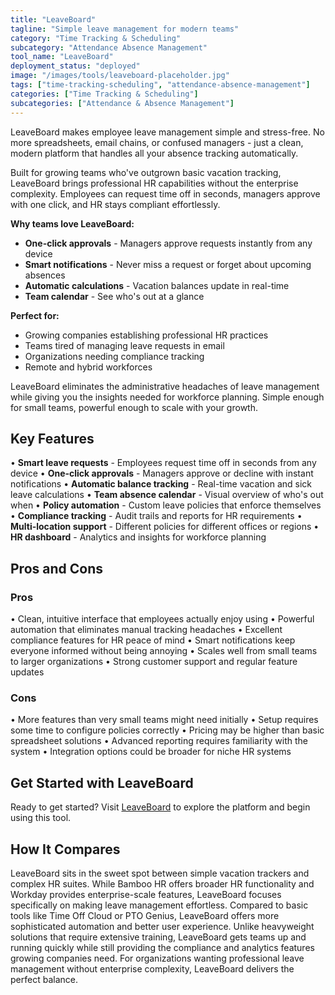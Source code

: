 ```yaml
---
title: "LeaveBoard"
tagline: "Simple leave management for modern teams"
category: "Time Tracking & Scheduling"
subcategory: "Attendance Absence Management"
tool_name: "LeaveBoard"
deployment_status: "deployed"
image: "/images/tools/leaveboard-placeholder.jpg"
tags: ["time-tracking-scheduling", "attendance-absence-management"]
categories: ["Time Tracking & Scheduling"]
subcategories: ["Attendance & Absence Management"]
---
```

LeaveBoard makes employee leave management simple and stress-free. No more spreadsheets, email chains, or confused managers - just a clean, modern platform that handles all your absence tracking automatically.

Built for growing teams who've outgrown basic vacation tracking, LeaveBoard brings professional HR capabilities without the enterprise complexity. Employees can request time off in seconds, managers approve with one click, and HR stays compliant effortlessly.

**Why teams love LeaveBoard:**
- **One-click approvals** - Managers approve requests instantly from any device
- **Smart notifications** - Never miss a request or forget about upcoming absences  
- **Automatic calculations** - Vacation balances update in real-time
- **Team calendar** - See who's out at a glance

**Perfect for:**
- Growing companies establishing professional HR practices
- Teams tired of managing leave requests in email
- Organizations needing compliance tracking
- Remote and hybrid workforces

LeaveBoard eliminates the administrative headaches of leave management while giving you the insights needed for workforce planning. Simple enough for small teams, powerful enough to scale with your growth.

## Key Features

• **Smart leave requests** - Employees request time off in seconds from any device
• **One-click approvals** - Managers approve or decline with instant notifications
• **Automatic balance tracking** - Real-time vacation and sick leave calculations
• **Team absence calendar** - Visual overview of who's out when
• **Policy automation** - Custom leave policies that enforce themselves
• **Compliance tracking** - Audit trails and reports for HR requirements
• **Multi-location support** - Different policies for different offices or regions
• **HR dashboard** - Analytics and insights for workforce planning

## Pros and Cons

### Pros
• Clean, intuitive interface that employees actually enjoy using
• Powerful automation that eliminates manual tracking headaches
• Excellent compliance features for HR peace of mind
• Smart notifications keep everyone informed without being annoying
• Scales well from small teams to larger organizations
• Strong customer support and regular feature updates

### Cons
• More features than very small teams might need initially
• Setup requires some time to configure policies correctly
• Pricing may be higher than basic spreadsheet solutions
• Advanced reporting requires familiarity with the system
• Integration options could be broader for niche HR systems

## Get Started with LeaveBoard

Ready to get started? Visit [LeaveBoard](https://www.leaveboard.com) to explore the platform and begin using this tool.

## How It Compares

LeaveBoard sits in the sweet spot between simple vacation trackers and complex HR suites. While Bamboo HR offers broader HR functionality and Workday provides enterprise-scale features, LeaveBoard focuses specifically on making leave management effortless. Compared to basic tools like Time Off Cloud or PTO Genius, LeaveBoard offers more sophisticated automation and better user experience. Unlike heavyweight solutions that require extensive training, LeaveBoard gets teams up and running quickly while still providing the compliance and analytics features growing companies need. For organizations wanting professional leave management without enterprise complexity, LeaveBoard delivers the perfect balance.